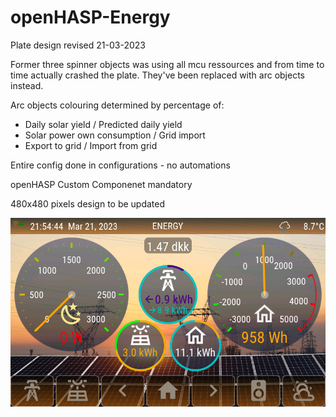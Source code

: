 # openHASP-Energy

Plate design revised 21-03-2023

Former three spinner objects was using all mcu ressources and from time to time actually crashed the plate. They've been replaced with arc objects instead.

Arc objects colouring determined by percentage of:
- Daily solar yield / Predicted daily yield
- Solar power own consumption / Grid import
- Export to grid / Import from grid

Entire config done in configurations - no automations

openHASP Custom Componenet mandatory

480x480 pixels design to be updated

![T3E openHASP Energy plate 480x480 res.](https://github.com/htvekov/openHASP-Energy/blob/main/Sunton_energy_plate.png)

